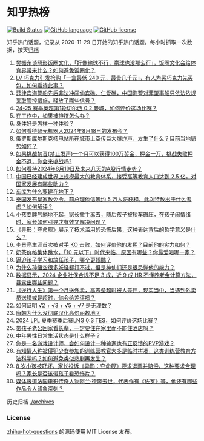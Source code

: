 # 知乎热榜
[![Build Status](https://github.com/ToWeLong/zhihu-hot-questions/workflows/CI/badge.svg)](https://github.com/ToWeLong/zhihu-hot-questions/actions)
[![GitHub language](https://img.shields.io/badge/language-golang-orange.svg)](https://golang.org/)
[![GitHub license](https://img.shields.io/github/license/ToWeLong/zhihu-hot-questions)](https://github.com/ToWeLong/zhihu-hot-questions/blob/main/LICENSE)

知乎热门话题，记录从 2020-11-29 日开始的知乎热门话题。每小时抓取一次数据，按天[归档](./archives)

<!-- BEGIN -->

1. [樊振东谈畸形饭圈文化，「好像输球不行，赢球也没那么行」，饭圈文化会给体育界带来什么？如何避免饭圈化？](https://www.zhihu.com/question/664652654)
1. [LV 巧克力引发抢购「一盒最低 240 元，最贵几千元」，有人为买巧克力先买包，如何看待此事？](https://www.zhihu.com/question/664634572)
1. [菲律宾海警船先后非法冲闯仙宾礁、仁爱礁，中国海警对菲肇事船只依法依规采取管控措施，释放了哪些信号？](https://www.zhihu.com/question/664681648)
1. [24-25 赛季英超第1轮切尔西 0:2 曼城，如何评价这场比赛？](https://www.zhihu.com/question/664654630)
1. [在工作中，如果被排挤怎么办？](https://www.zhihu.com/question/664568997)
1. [身体好是怎样一种体验？](https://www.zhihu.com/question/27066864)
1. [如何看待智元机器人2024年8月18日的发布会？](https://www.zhihu.com/question/664607213)
1. [俄罗斯库尔斯克核电站所在城市上空传巨大爆炸声，发生了什么？目前当地局势如何？](https://www.zhihu.com/question/664615915)
1. [如果挑战禁音(禁止发声)一个月可以获得100万奖金，押金一万，挑战失败押金不退，你会来挑战吗?](https://www.zhihu.com/question/664382120)
1. [如何看待2024年8月19日及未来几天的A股行情走势？](https://www.zhihu.com/question/664381609)
1. [中国已经建成世界上规模最大的教育体系，接受高等教育人口达到 2.5 亿，对国家发展有哪些助力？](https://www.zhihu.com/question/662012702)
1. [车库为什么要建在地下？](https://www.zhihu.com/question/622026086)
1. [泰国发布皇家赦免令，前总理他信等约 5 万人将获释，此次特赦出于什么考虑？如何解读？](https://www.zhihu.com/question/664538350)
1. [小孩耍脾气躺地不起，家长撒手离去，随后孩子被轿车碾压，在孩子闹情绪时，家长如何引导才有效又解决问题？](https://www.zhihu.com/question/664242324)
1. [《异形：夺命舰》展示了技术滥用的恐怖后果，这种表达背后的哲学意义是什么？](https://www.zhihu.com/question/664434070)
1. [李景亮生涯首次被对手 KO 击败，如何评价他的发挥？目前他的实力如何？](https://www.zhihu.com/question/664606501)
1. [奶茶价格集体跳水，「10 元以下」时代来临，原因有哪些？你最爱喝哪一家？](https://www.zhihu.com/question/664607990)
1. [逼迫孩子学习和放任孩子，哪个更残酷？](https://www.zhihu.com/question/664333972)
1. [为什么孙悟空很多妖怪都打不过，但是神仙们还是很忌惮他的能力？](https://www.zhihu.com/question/661066157)
1. [数据显示，2024 企业社保合规不足 3 成，近 9 成 HR 不懂养老金计算方法，暴露出哪些问题？](https://www.zhihu.com/question/664448157)
1. [《逆行人生》第一个月送外卖，高志垒超时被人差评，现实当中，当遇到外卖员送错或是超时，你会给差评吗？](https://www.zhihu.com/question/664301882)
1. [如何证明 √2 + √3 + √5 + √7 是无理数？](https://www.zhihu.com/question/661905433)
1. [唐朝为什么没彻底汉化高句丽故地？](https://www.zhihu.com/question/659532599)
1. [2024 LPL 夏季赛季后赛LNG 0:3 TES，如何评价这场比赛？](https://www.zhihu.com/question/664624669)
1. [带孩子老公回家看长辈，一定要住在家里而不能住酒店吗？](https://www.zhihu.com/question/664435418)
1. [中年男性日常生活状态是什么样子？](https://www.zhihu.com/question/359136533)
1. [你是一名游戏设计师，会如何设计一种输家也有正反馈的PVP游戏？](https://www.zhihu.com/question/664361657)
1. [有知情人称被侵犯少女参加的训练营教官大多是临时拼凑，这类训练营教育方法科学吗？如何避免类似悲剧再发生？](https://www.zhihu.com/question/664340834)
1. [8 岁小孩被吓坏，家长投诉《异形：夺命舰》要求退票并赔偿，这种要求合理吗？家长是否该带孩子看恐怖片？](https://www.zhihu.com/question/664601282)
1. [媒体报道法国电影传奇人物阿兰·德隆去世，代表作有《佐罗》等，他还有哪些作品令人印象深刻？](https://www.zhihu.com/question/664616689)

<!-- END -->

历史归档 [./archives](./archives)


### License
[zhihu-hot-questions](https://github.com/towelong/zhihu-hot-questions) 的源码使用 MIT License 发布。